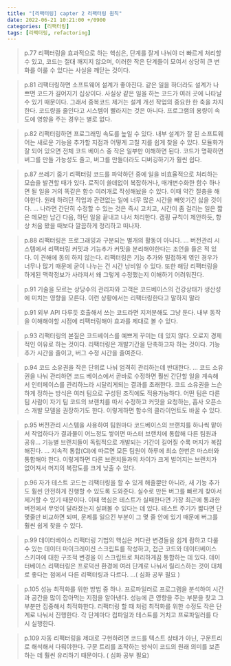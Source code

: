 ```yaml
---
title: "[리팩터링] capter 2 리팩터링 원칙" 
date: 2022-06-21 10:21:00 +/0900
categories: [리팩터링]
tags: [리팩터링, refactoring]    
---
```

	
> p.77
> 리팩터링을 효과적으로 하는 핵심은, 단계를 잘게 나눠야 더 빠르게 처리할 수 있고, 코드는 절대 깨지지 않으며, 이러한 작은 단계들이 모여서 상당히 큰 변화를 이룰 수 있다는 사실을 깨닫는 것이다.


>p.81
>리팩터링하면 소프트웨어 설계가 좋아진다.
>같은 일을 하더라도 설계가 나쁘면 코드가 길어지기 십상이다. 사실상 같은 일을 하는 코드가 여러 곳에 나타날 수 있기 때문이다. 그래서 중복코드 제거는 설계 개선 작업의 중요한 한 축을 차지한다. 코드량을 줄인다고 시스템이 빨라지는 것은 아니다. 프로그램의 용량이 속도에 영향을 주는 경우는 별로 없다. 

>p.82
>리팩터링하면 프로그래밍 속도를 높일 수 있다.
>내부 설계가 잘 된 소프트웨어는 새로운 기능을 추가할 지점과 어떻게 고칠 지를 쉽게 찾을 수 있다. 모듈화가 잘 되어 있으면 전체 코드 베이스 중 작은 일부만 이해하면 된다. 코드가 명확하면 버그를 만들 가능성도 줄고, 버그를 만들더라도 디버깅하기가 훨씬 쉽다.


>p.87
>쓰레기 줍기 리팩터링
>코드를 파악하던 중에 일을 비효율적으로 처리하는 모습을 발견할 때가 있다. 로직이 쓸데없이 복잡하거나, 매개변수화한 함수 하나면 될 일을 거의 똑같은 함수 여러개로 작성해놨을 수 있다. 이때 약간 절충을 해야한다. 원래 하려던 작업과 관련없는 일에 너무 많은 시간을 빼앗기긴 싫을 것이다. ...
>나라면 간단히 수정할 수 있는 것은 즉시 고치고, 시간이 좀 걸리는 일은 짧은 메모만 남긴 다음, 하던 일을 끝내고 나서 처리한다.
>캠핑 규칙이 제안하듯, 항상 처음 봤을 때보다 깔끔하게 정리하고 떠나자.

>p.88
>리팩터링은 프로그래밍과 구분되는 별개의 활동이 아니다.  ...
>버전관리 시스템에서 리팩터링 커밋과 기능추가 커밋을 분리해야한다는 조언을 들은 적 있다. 이 견해에 동의 하지 않는다. 리팩터링은 기능 추가와 밀접하게 엮인 경우가 너무나 많기 때문에 굳이 나누는 건 시간 낭비일 수 있다. 또한 해당 리팩터링을 하게된 맥락정보가 사라져서 왜 그렇게 수정했는지 이해하기 어려워진다.  


>p.91
>기술을 모르는 상당수의 관리자와 고객은 코드베이스의 건강상태가 생산성에 미치는 영향을 모른다. 이런 상황에서는 리팩터링한다고 말하지 말라


>p.91
>외부 API 다루듯 호출해서 쓰는 코드라면 지저분해도 그냥 둔다. 내부 동작을 이해해야할 시점에 리팩터링해야 효과를 제대로 볼 수 있다.


>p.93
>리팩터링의 본질은 코드베이스를 예쁘게 꾸미는 데 있지 않다. 오로지 경제적인 이유로 하는 것이다. 리팩터링은 개발기간을 단축하고자 하는 것이다. 기능 추가 시간을 줄이고, 버그 수정 시간을 줄여준다.

>p.94
>코드 소유권을 작은 단위로 나눠 엄격히 관리하는데 반대한다. ... 
>코드 소유권을 나눠 관리하면 코드 베이스에서 곧바로 수정하면 훨씬 간단할 일을 계속해서 인터페이스를 관리하느라 시달리게되는 결과를 초래한다. 
>코드 소유권을 느슨하게 정하는 방식은 여러 팀으로 구성된 조직에도 적용가능하다. 어떤 팀은 다른 팀 사람이 자기 팀 코드의 브랜치를 따서 수정하고 커밋을 요청하는, 흡사 오픈소스 개발 모델을 권장하기도 한다. 이렇게하면 함수의 클라이언트도 바꿀 수 있다. 

>p.95
>버전관리 시스템을 사용하여 팀원마다 코드베이스의 브랜치를 하나씩 맡아서 작업하다가 결과물이 어느정도 쌓이면 마스터 브랜치에 통합해 다른 팀원과 공유...
>기능별 브랜치들이 독립적으로 개발되는 기간이 길어질 수록 머지가 복잡해진다. ...
>지속적 통합(CI)에 따르면 모든 팀원이 하루에 최소 한번은 마스터와 통합해야 한다. 이렇게하면 다른 브랜치들과의 차이가 크게 벌어지는 브랜치가 없어져서 머지의 복잡도를 크게 낮출 수 있다. 

>p.96
>자가 테스트 코드는 리팩터링을 할 수 있게 해줄뿐만 아니라, 새 기능 추가도 훨씬 안전하게 진행할 수 있도록 도와준다. 실수로 만든 버그를 빠르게 찾아서 제거할 수 있기 때문이다. 이때 핵심은 테스트가 실패한다면 가장 최근에 통과한 버전에서 무엇이 달라졌는지 살펴볼 수 있다는 데 있다. 테스트 주기가 짧다면 단 몇줄만 비교하면 되며, 문제를 일으킨 부분이 그 몇 줄 안에 있기 때문에 버그를 훨씬 쉽게 찾을 수 있다.


>p.99
>데이터베이스 리팩터링 기법의 핵심은 커다란 변경들을 쉽게 좝하고 다룰 수 있는 데이터 마이크레이션 스크립트를 작성하고, 접근 코드와 데이터베이스 스키마에 대한 구조적 변경을 이 스크립트로 처리하게끔 통합하는 데 있다. 
>데이터베이스 리팩터링은 프로덕션 환경에 여러 단계로 나눠서 릴리스하는 것이 대체로 좋다는 점에서 다른 리팩터링과 다르다. ...( 심화 공부 필요 )

>p.105
>성능 최적화를 위한 방법 중 하나. 프로파일러로 프로그램을 분석하여 시간과 공간을 많이 잡아먹는 지점을 알아낸다.  성능에 큰 영향을 주는 부분을 찾고 그 부분만 집중해서 최적화한다. 리팩터링 할 때 처럼 최적화를 위한 수정도 작은 단계로 나눠서 진행한다. 각 단계마다 컴파일과 테스트를 거치고 프로파일러를 다시 실행한다. 

>p.109
>자동 리팩터링을 제대로 구현하려면 코드를 텍스트 상태가 아닌, 구문트리로 해석해서 다뤄야한다. 구문 트리를 조작하는 방식이 코드의 원래 의미를 보존하는 데 훨씬 유리하기 때문이다. ( 심화 공부 필요)